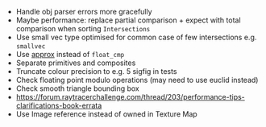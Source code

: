 - Handle obj parser errors more gracefully
- Maybe performance: replace partial comparison + expect with total comparison when sorting `Intersections`
- Use small vec type optimised for common case of few intersections e.g. `smallvec`
- Use [approx](https://docs.rs/approx/0.4.0/approx/index.html) instead of `float_cmp`
- Separate primitives and composites
- Truncate colour precision to e.g. 5 sigfig in tests
- Check floating point modulo operations (may need to use euclid instead)
- Check smooth triangle bounding box
- https://forum.raytracerchallenge.com/thread/203/performance-tips-clarifications-book-errata
- Use Image reference instead of owned in Texture Map